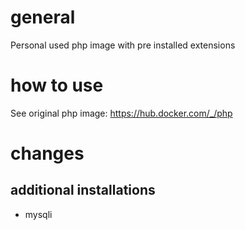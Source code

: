 # general

Personal used php image with pre installed extensions

# how to use

See original php image: https://hub.docker.com/_/php

# changes

## additional installations

- mysqli
